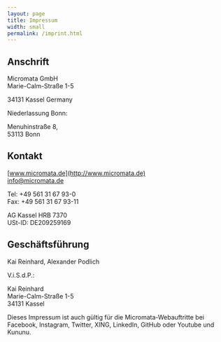 ```yaml
---
layout: page
title: Impressum
width: small
permalink: /imprint.html
---
```


## Anschrift

Micromata GmbH  
Marie-Calm-Straße 1-5

34131 Kassel Germany

Niederlassung Bonn:

Menuhinstraße 8,  
53113 Bonn

## Kontakt

[www.micromata.de](http://www.micromata.de)  
[info@micromata.de](mailto:info@micromata.de)


Tel: +49 561 31 67 93-0  
Fax: +49 561 31 67 93-11

AG Kassel HRB 7370  
USt-ID: DE209259169

## Geschäftsführung

Kai Reinhard, Alexander Podlich

V.i.S.d.P.:

Kai Reinhard  
Marie-Calm-Straße 1-5  
34131 Kassel

Dieses Impressum ist auch gültig für die Micromata-Webauftritte bei Facebook, Instagram, Twitter,  XING, LinkedIn, GitHub oder Youtube  und Kununu.